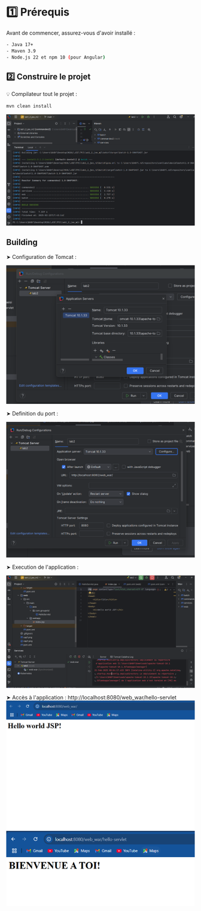 # 1️⃣ Prérequis
Avant de commencer, assurez-vous d'avoir installé :

```bash
- Java 17+
- Maven 3.9
- Node.js 22 et npm 10 (pour Angular)
```

## 2️⃣ Construire le projet

💡 Compilateur tout le projet :
```bash
mvn clean install
```

![lab_2_jee_m2](c1.png)

## Building

➤ Configuration de Tomcat :

![lab_2_jee_m2](cap1.png)

➤ Definition du port :

![lab_2_jee_m2](cap2.png)

➤ Execution de l'application :

![lab_2_jee_m2](cap3.png)

➤ Accès à l'application  : http://localhost:8080/web_war/hello-servlet
![lab_2_jee_m2](cap4.png)
![lab_2_jee_m2](cap5.png)
